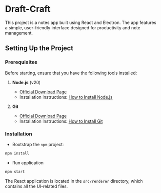# Draft-Craft

This project is a notes app built using React and Electron. The app features a simple, user-friendly interface designed for productivity and note management.

## Setting Up the Project

### Prerequisites

Before starting, ensure that you have the following tools installed:

1. **Node.js** (v20)

   - [Official Download Page](https://nodejs.org/en/download/)
   - Installation Instructions: [How to Install Node.js](https://docs.npmjs.com/downloading-and-installing-node-js-and-npm)

2. **Git**
   - [Official Download Page](https://git-scm.com/downloads)
   - Installation Instructions: [How to Install Git](https://git-scm.com/book/en/v2/Getting-Started-Installing-Git)

### Installation

- Bootstrap the `npm` project:

```bash
npm install
```

- Run application

```bash
npm start
```

The React application is located in the `src/renderer` directory, which contains all the UI-related files.
